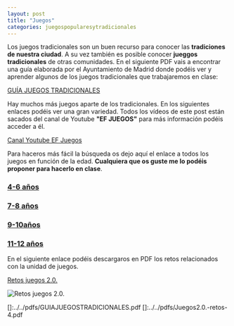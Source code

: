 ```yaml
---
layout: post
title: "Juegos"
categories: juegospopularesytradicionales
---
```


Los juegos tradicionales son un buen recurso para conocer las **tradiciones de nuestra ciudad**. A su vez también es posible conocer **jueggos tradicionales** de otras comunidades. En el siguiente PDF vais a encontrar una guía elaborada por el Ayuntamiento de Madrid donde podéis ver y aprender algunos de los juegos tradicionales que trabajaremos en clase:

[GUÍA JUEGOS TRADICIONALES](https://danieledufis.github.io/pdfs/GUIAJUEGOSTRADICIONALES.pdf)

 Hay muchos más juegos aparte de los tradicionales. En los siguientes enlaces podéis ver una gran variedad. Todos los vídeos de este post están sacados del canal de Youtube **"EF JUEGOS"** para más información podéis acceder a él.

[Canal Youtube EF Juegos](https://www.youtube.com/channel/UCQBtNmyXoZiD-bU3WQbGFWw)

Para haceros más fácil la búsqueda os dejo aquí el enlace a todos los juegos en función de la edad.  **Cualquiera que os guste me lo podéis proponer para hacerlo en clase**.

### [4-6 años](https://www.youtube.com/watch?v=_Zm956kUUJo&list=PLdMCJxywInn03P1BpUidGL91Us8a_8s0d)

### [7-8 años](https://www.youtube.com/watch?v=HoruE4ppoLg&list=PLdMCJxywInn18zvs_141CmwOg0OaCz0X5)

### [9-10años](https://www.youtube.com/watch?v=NjD_aW1OMaY&list=PLdMCJxywInn3VTKUq5-bzv7u0PBT36mVR)

### [11-12 años](https://www.youtube.com/watch?v=HoruE4ppoLg&list=PLdMCJxywInn1FPMGNPE9zr2TOSktbcbbu)

En el siguiente enlace podéis descargaros en PDF los retos relacionados con la unidad de juegos.

[Retos juegos 2.0.](https://github.com/danieledufis/danieledufis.github.io/blob/master/pdfs/Juegos2.0.-retos-4.pdf)

![Retos juegos 2.0.](https://danieledufis.github.io/images_text/Juegos2.0.-retos-4_page-0001.jpg)

[]:../../pdfs/GUIAJUEGOSTRADICIONALES.pdf
[]:../../pdfs/Juegos2.0.-retos-4.pdf
